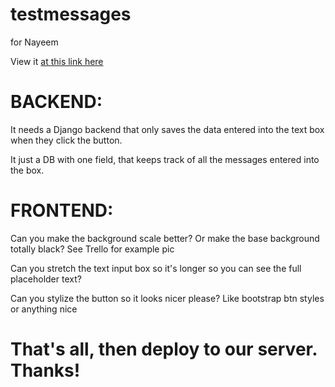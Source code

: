 # testmessages
for Nayeem

View it <a href="http://whiteoutmashups.github.io/testmessages">at this link here</a>


# BACKEND:
It needs a Django backend that only saves the data entered into the text box when they click the button.

It just a DB with one field, that keeps track of all the messages entered into the box.

# FRONTEND:

Can you make the background scale better? Or make the base background totally black? See Trello for example pic

Can you stretch the text input box so it's longer so you can see the full placeholder text?

Can you stylize the button so it looks nicer please? Like bootstrap btn styles or anything nice

# That's all, then deploy to our server. Thanks!

